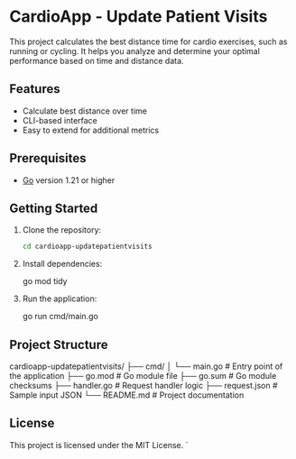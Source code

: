 # CardioApp - Update Patient Visits

This project calculates the best distance time for cardio exercises, such as running or cycling. It helps you analyze and determine your optimal performance based on time and distance data.

## Features

- Calculate best distance over time
- CLI-based interface
- Easy to extend for additional metrics

## Prerequisites

- [Go](https://golang.org/dl/) version 1.21 or higher

## Getting Started

1. Clone the repository:

   ```bash
   cd cardioapp-updatepatientvisits
   

2. Install dependencies:

   
   go mod tidy
   

3. Run the application:

   
   go run cmd/main.go
   

## Project Structure


cardioapp-updatepatientvisits/
├── cmd/
│   └── main.go         # Entry point of the application
├── go.mod              # Go module file
├── go.sum              # Go module checksums
├── handler.go          # Request handler logic
├── request.json        # Sample input JSON
└── README.md           # Project documentation


## License

This project is licensed under the MIT License.
`